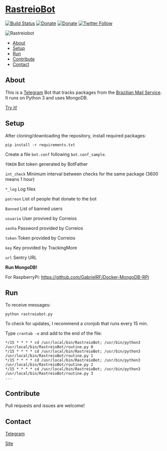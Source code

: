 # [RastreioBot](http://telegram.me/RastreioBot) 

[![Build Status](https://travis-ci.org/GabrielRF/RastreioBot.svg?branch=master)](https://travis-ci.org/GabrielRF/RastreioBot)
[![Donate](https://img.shields.io/static/v1?label=Assine&message=PicPay&color=green)](https://grf.xyz/assine)
[![Donate](https://img.shields.io/static/v1?label=Colabore&message=PicPay&color=brightgreen)](https://grf.xyz/picpay)
[![Twitter Follow](https://img.shields.io/twitter/follow/espadrine.svg?style=social&label=Follow)](https://twitter.com/gabrf)

![Rastreiobot](https://github.com/GabrielRF/RastreioBot/blob/master/rastreiobot.png?raw=true)

* [About](#about)
* [Setup](#setup)
* [Run](#run)
* [Contribute](#contribute)
* [Contact](#contact)

## About

This is a [Telegram](http://telegram.org) Bot that tracks packages from the [Brazilian Mail Service](https://www.correios.com.br/). It runs on Python 3 and uses MongoDB.

[Try it!](http://telegram.me/RastreioBot)

## Setup

After cloning/downloading the repository, install required packages:

```
pip install -r requirements.txt
```

Create a file `bot.conf` following `bot.conf_sample`.

`TOKEN` Bot token generated by BotFather

`int_check` Minimum interval between checks for the same package (3600 means 1 hour)

`*_log` Log files

`patreon` List of people that donate to the bot

`Banned` List of banned users

`usuario` User provived by Correios

`senha` Password provided by Correios

`token` Token provided by Correios

`key` Key provided by TrackingMore

`url` Sentry URL

__Run MongoDB!__

For RaspberryPi: https://github.com/GabrielRF/Docker-MongoDB-RPi

## Run

To receive messages:

```
python rastreiobot.py
```

To check for updates, I recommend a cronjob that runs every 15 min. 

Type `crontab -e` and add to the end of the file:

```
*/15 * * * * cd /usr/local/bin/RastreioBot; /usr/bin/python3 /usr/local/bin/RastreioBot/routine.py 0
*/15 * * * * cd /usr/local/bin/RastreioBot; /usr/bin/python3 /usr/local/bin/RastreioBot/routine.py 1
*/15 * * * * cd /usr/local/bin/RastreioBot; /usr/bin/python3 /usr/local/bin/RastreioBot/routine.py 2
*/15 * * * * cd /usr/local/bin/RastreioBot; /usr/bin/python3 /usr/local/bin/RastreioBot/routine.py 3
...
```

## Contribute

Pull requests and issues are welcome!

## Contact

[Telegram](http://telegram.me/GabrielRF)

[Site](http://www.gabrf.com)
